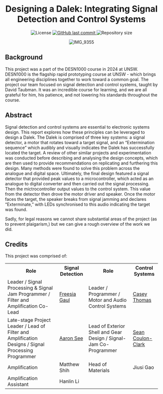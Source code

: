 <div align=center><h1>Designing a Dalek: Integrating Signal Detection and Control Systems
</h1>
<p>

<img alt="License" src="https://img.shields.io/badge/license-MIT-brightgreen">
<a href="https://github.com/freesiagaul/Dalek/commits/main/">
    <img alt="GitHub last commit" src="https://img.shields.io/github/last-commit/freesiagaul/Dalek">
</a>
<img alt="Repository size" src="https://img.shields.io/github/repo-size/freesiagaul/Dalek">
</p>

![IMG_9355](https://github.com/user-attachments/assets/a65ce7af-7dfb-46b7-94c5-c7e7d1049bf3)


<div align=left><h2></h2>


<div align=left><h2>Background</h2>

This project was a part of the DESN1000 course in 2024 at UNSW. DESN1000 is the flagship rapid prototyping course at UNSW - which brings all engineering disciplines together to work toward a common goal. The project our team focused on signal detection and control systems, taught by David Taubman. It was an incredible course for learning, and we are all grateful for him, his patience, and not lowering his standards throughout the course.

<div align=left><h2>Abstract</h2>

Signal detection and control systems are essential to electronic systems design. This report explores how these principles can be leveraged to design a Dalek. The Dalek is comprised of three key systems: a signal detector, a motor that rotates toward a target signal, and an “Extermination sequence” which audibly and visually indicates the Dalek has successfully located the target. A review of other similar projects and experimentation was conducted before describing and analysing the design concepts, which are then used to provide recommendations on replicating and furthering this design. Many methods were found to solve this problem across the analogue and digital space. Ultimately, the final design featured a signal detector that provided peak values to a microcontroller, which acted as an analogue to digital converter and then carried out the signal processing. Then the mictrocontroller output values to the control system. This value from the detector then drove the motor driver and speaker. Once the motor faces the target, the speaker breaks from signal jamming and declares “Exterminate,” with LEDs synchronised to this audio indicating the target was found.

Sadly, for legal reasons we cannot share substantial areas of the project (as to prevent plaigarism,) but we can give a rough overview of the work we did.



<div align=left><h2>Credits</h2>

This project was comprised of:

 <table>
  <tr>
    <th> Role </th>
    <th> Signal Detection </th>
    <th> Role </th>
    <th> Control Systems </th>
   
  </tr>
  <tr>
    <td> Leader / Signal Processing & Signal Jam Programmer / Filter and Amplification Co-Lead </td>
    <td>  <a href=https://www.linkedin.com/in/freesia-g> Freesia Gaul </td>
    <td> Leader / Programmer / Motor and Audio Control Systems  </td>
    <td> <a href=https://www.linkedin.com/in/casey-elisabeth-thomas-8b460a308/> Casey Thomas </td>
  </tr>
  <tr>
      <td> Late-stage Project Leader / Lead of Filter and Amplification Designs / Signal Processing Programmer </td>
      <td> <a href=https://www.linkedin.com/in/aaron-see-6a5a3231a/> Aaron See</td>
      <td> Lead of Exterior Shell and Gear Design / Signal-Jam Co-Programmer </td>
    <td> <a href=https://www.linkedin.com/in/sean-coulon-clark-3513712b7/> Sean Coulon-Clark</td>
   </tr>
   <tr>
    <td> Amplification </td>
    <td> Matthew Shih </td>
    <td> Head of Materials </td>
    <td> Jiusi Gao</td>
  </tr>
  <tr>
      <td> Amplification Assistant </td>
    <td> Hanlin Li</td>
  </tr>

    
</table> 
